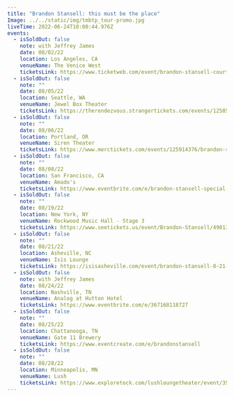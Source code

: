 ```yaml
---
title: "Brandon Stansell: this must be the place"
Image: ../../static/img/tmbtp_tour-promo.jpg
liveTime: 2022-06-24T10:00:44.976Z
events:
  - isSoldOut: false
    note: with Jeffrey James
    date: 08/02/22
    location: Los Angeles, CA
    venueName: The Venice West
    ticketsLink: https://www.ticketweb.com/event/brandon-stansell-courtney-cole-the-venice-west-tickets/12218815?pl=venicemusic
  - isSoldOut: false
    note: ""
    date: 08/05/22
    location: Seattle, WA
    venueName: Jewel Box Theater
    ticketsLink: https://therendezvous.strangertickets.com/events/125853076/brandon-stansell
  - isSoldOut: false
    note: ""
    date: 08/06/22
    location: Portland, OR
    venueName: Siren Theater
    ticketsLink: https://www.merctickets.com/events/125914376/brandon-stansell
  - isSoldOut: false
    note: ""
    date: 08/08/22
    location: San Francisco, CA
    venueName: Amado's
    ticketsLink: https://www.eventbrite.com/e/brandon-stansell-special-guests-tickets-372541300057
  - isSoldOut: false
    note: ""
    date: 08/19/22
    location: New York, NY
    venueName: Rockwood Music Hall - Stage 3
    ticketsLink: https://www.seetickets.us/event/Brandon-Stansell/490135
  - isSoldOut: false
    note: ""
    date: 08/21/22
    location: Asheville, NC
    venueName: Isis Lounge
    ticketsLink: https://isisasheville.com/event/brandon-stansell-8-21-2022/
  - isSoldOut: false
    note: with Jeffrey James
    date: 08/24/22
    location: Nashville, TN
    venueName: Analog at Hutton Hotel
    ticketsLink: https://www.eventbrite.com/e/367168118727
  - isSoldOut: false
    note: ""
    date: 08/25/22
    location: Chattanooga, TN
    venueName: Gate 11 Brewery
    ticketsLink: https://www.eventcreate.com/e/brandonstansell
  - isSoldOut: false
    note: ""
    date: 08/28/22
    location: Minneapolis, MN
    venueName: Lush
    ticketsLink: https://www.exploretock.com/lushloungetheater/event/350775/brandon-stansell-concert
---
```

